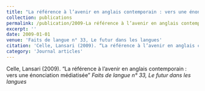 ```yaml
---
title: "La référence à l’avenir en anglais contemporain : vers une énonciation médiatisée"
collection: publications
permalink: /publication/2009-La référence à l’avenir en anglais contemporain  vers une énonciation médiatisée
excerpt: ''
date: 2009-01-01
venue: 'Faits de langue n° 33, Le futur dans les langues'
citation: 'Celle, Lansari (2009). “La référence à l’avenir en anglais contemporain : vers une énonciation médiatisée” <i>Faits de langue n° 33, Le futur dans les langues</i>'
category: 'Journal articles'
---
```

Celle, Lansari (2009). “La référence à l’avenir en anglais contemporain : vers une énonciation médiatisée” <i>Faits de langue n° 33, Le futur dans les langues</i>
